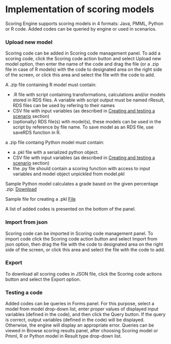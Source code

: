# Implementation of scoring models #
Scoring Engine supports scoring models in 4 formats: Java, PMML, Python or R code. Added codes can be queried by engine or used in scenarios.

### Upload new model ###
Scoring code can be added in Scoring code management panel. To add a scoring code, click the Scoring code action button and select Upload new model option, then enter the name of the code and drag the file (or a .zip file in case of R models) with the code to designated area on the right side of the screen, or click this area and select the file with the code to add. 

A .zip file containing R model must contain:


- .R file with script containing transformations, calculations and/or models stored in RDS files. A variable with script output must be named rResult, RDS files can be used by refering to their names
- CSV file with input variables (as described in [Creating and testing a scenario](http://scoring-engine.readthedocs.io/en/latest/4.%20Creating%20and%20testing%20a%20scenario/) section)
- (optionally) RDS file(s) with model(s), these models can be used in the script by reference by file name. To save model as an RDS file, use saveRDS function in R.

a .zip file containg Python model must contain:

- a .pkl file with a serialized python object.
- CSV file with input variables (as described in [Creating and testing a scenario](http://scoring-engine.readthedocs.io/en/latest/4.%20Creating%20and%20testing%20a%20scenario/) section)
- the .py file should contain a scoring function with access to input variables and model object unpickled from model.pkl

Sample Python model calculates a grade based on the given percentage .zip: <a href=../example/model.zip download> Download</a>    

Sample file for creating a .pkl  <a href=../example/create_pickle.py download> File</a>    


A list of added codes is presented on the bottom of the panel.


### Import from json ###
Scoring code can be imported in Scoring code management panel. To import code click the Scoring code action button and select Import from json option, then drag the file with the code to designated area on the right side of the screen, or click this area and select the file with the code to add.

### Export ###
To download all scoring codes in JSON file, click the Scoring code actions button and select the Export option.


### Testing a code ###
Added codes can be queries in Forms panel. For this purpose, select a model from model drop-down list, enter proper values of displayed input variables (defined in the code), and then click the Query button. If the query is correct, output variables (defined in the code) will be displayed. Otherwise, the engine will display an appropriate error. Queries can be viewed in Browse scoring results panel, after choosing Scoring model or Pmml, R or Python model in Result type drop-down list.
